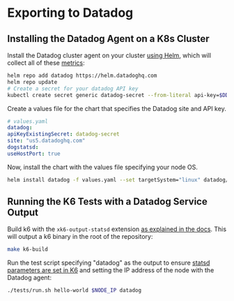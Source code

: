 # Exporting to Datadog

## Installing the Datadog Agent on a K8s Cluster
Install the Datadog cluster agent on your cluster [using Helm](https://docs.datadoghq.com/containers/kubernetes/installation/?tab=helm), which will collect all of these [metrics](https://docs.datadoghq.com/containers/kubernetes/data_collected/):

```sh
helm repo add datadog https://helm.datadoghq.com
helm repo update
# Create a secret for your datadog API key
kubectl create secret generic datadog-secret --from-literal api-key=$DD_API_KEY
```

Create a values file for the chart that specifies the Datadog site and API key.

```yaml
# values.yaml
datadog:
apiKeyExistingSecret: datadog-secret
site: "us5.datadoghq.com"
dogstatsd:
useHostPort: true
```

Now, install the chart with the values file specifying your node OS.

```sh
helm install datadog -f values.yaml --set targetSystem="linux" datadog/datadog
```

## Running the K6 Tests with a Datadog Service Output

Build k6 with the `xk6-output-statsd` extension [as explained in the docs](https://k6.io/docs/results-output/real-time/datadog/). This will output a k6 binary in the root of the repository:

```sh
make k6-build
```

Run the test script specifying "datadog" as the output to ensure [statsd parameters are set in K6](https://k6.io/docs/results-output/real-time/datadog/) and setting the IP address of the node with the Datadog agent:

```sh
./tests/run.sh hello-world $NODE_IP datadog
```